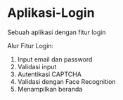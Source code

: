 # Aplikasi-Login
Sebuah aplikasi dengan fitur login

Alur Fitur Login:
1. Input email dan password
2. Validasi input
3. Autentikasi CAPTCHA
4. Validasi dengan Face Recognition
5. Menampilkan beranda
